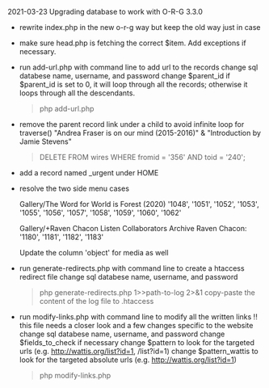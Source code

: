 2021-03-23
Upgrading database to work with O-R-G 3.3.0

+ rewrite index.php in the new o-r-g way but keep the old way just in case

+ make sure head.php is fetching the correct $item. Add exceptions if necessary.

+ run add-url.php with command line to add url to the records
	change sql databese name, username, and password
	change $parent_id
		if $parent_id is set to 0, it will loop through all the records; otherwise it loops through all the descendants. 
	>php add-url.php
+ remove the parent record link under a child to avoid infinite loop for traverse()
	"Andrea Fraser is on our mind (2015-2016)" & "Introduction by Jamie Stevens"
	>DELETE FROM wires WHERE fromid = '356' AND toid = '240';

+ add a record named \_urgent under HOME

+ resolve the two side menu cases

	Gallery/The Word for World is Forest (2020)
	'1048', '1051', '1052', '1053', '1055', '1056', '1057', '1058', '1059', '1060', '1062'

	Gallery/+Raven Chacon Listen Collaborators Archive
	Raven Chacon: '1180', '1181', '1182', '1183'

	Update the column 'object' for media as well

+ run generate-redirects.php with command line to create a htaccess redirect file
	change sql databese name, username, and password
	>php generate-redirects.php 1>>path-to-log 2>&1
	copy-paste the content of the log file to .htaccess

+ run modify-links.php with command line to modify all the written links
	!! this file needs a closer look and a few changes specific to the website
	change sql databese name, username, and password
	change $fields_to_check if necessary
	change $pattern to look for the targeted urls (e.g. http://wattis.org/list?id=1, /list?id=1)
	change $pattern_wattis to look for the targeted absolute urls (e.g. http://wattis.org/list?id=1)
	>php modify-links.php
	